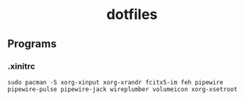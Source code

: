 <div align=center>

# dotfiles

</div>

## Programs
### .xinitrc
```sudo pacman -S xorg-xinput xorg-xrandr fcitx5-im feh pipewire pipewire-pulse pipewire-jack wireplumber volumeicon xorg-xsetroot```
